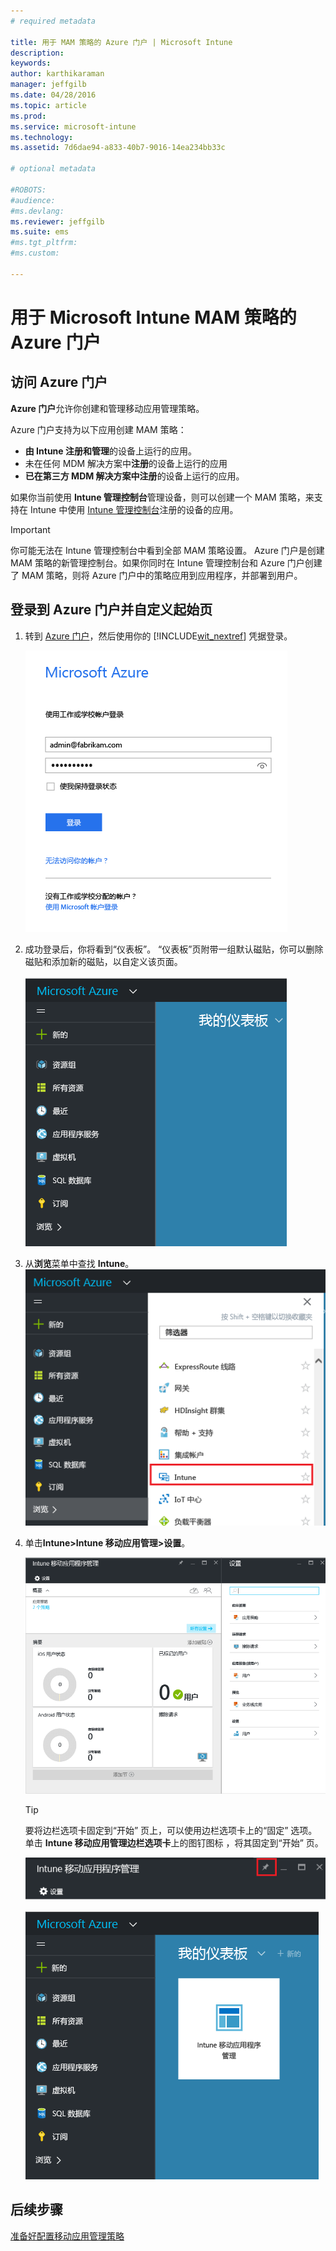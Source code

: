```yaml
---
# required metadata

title: 用于 MAM 策略的 Azure 门户 | Microsoft Intune
description:
keywords:
author: karthikaraman
manager: jeffgilb
ms.date: 04/28/2016
ms.topic: article
ms.prod:
ms.service: microsoft-intune
ms.technology:
ms.assetid: 7d6dae94-a833-40b7-9016-14ea234bb33c

# optional metadata

#ROBOTS:
#audience:
#ms.devlang:
ms.reviewer: jeffgilb
ms.suite: ems
#ms.tgt_pltfrm:
#ms.custom:

---
```


# 用于 Microsoft Intune MAM 策略的 Azure 门户
## 访问 Azure 门户
**Azure 门户**允许你创建和管理移动应用管理策略。

Azure 门户支持为以下应用创建 MAM 策略：
- **由 Intune 注册和管理**的设备上运行的应用。
- 未在任何 MDM 解决方案中**注册**的设备上运行的应用
- **已在第三方 MDM 解决方案中注册**的设备上运行的应用。

如果你当前使用 **Intune 管理控制台**管理设备，则可以创建一个 MAM 策略，来支持在 Intune 中使用 [Intune 管理控制台](configure-and-deploy-mobile-application-management-policies-in-the-microsoft-intune-console.md)注册的设备的应用。
>[!IMPORTANT]
> 你可能无法在 Intune 管理控制台中看到全部 MAM 策略设置。 Azure 门户是创建 MAM 策略的新管理控制台。如果你同时在 Intune 管理控制台和 Azure 门户创建了 MAM 策略，则将 Azure 门户中的策略应用到应用程序，并部署到用户。

## 登录到 Azure 门户并自定义起始页

1.  转到 [Azure 门户](https://portal.azure.com)，然后使用你的 [!INCLUDE[wit_nextref](../includes/wit_nextref_md.md)] 凭据登录。

    ![Azure 门户登录页的屏幕截图](../media/AppManagement/AzurePortal_MAMSigninPage.png)

2.  成功登录后，你将看到“仪表板”。 “仪表板”页附带一组默认磁贴，你可以删除磁贴和添加新的磁贴，以自定义该页面。

    ![Azure 门户仪表板的屏幕截图](../media/AppManagement/AzurePortal_MAMStartboard_NoMAM.png)

3.  从**浏览**菜单中查找 **Intune**。![突出显示 Intune 的浏览菜单的屏幕截图](../media/AppManagement/AzurePortal_MAM_Browse_Intune.png)

4.  单击**Intune>Intune 移动应用管理>设置**。

    ![“Intune 移动应用程序管理”边栏选项卡的屏幕截图](../media/AppManagement/AzurePortal_MAM_Mainblade.png)

    > [!TIP]
    > 要将边栏选项卡固定到“开始”  页上，可以使用边栏选项卡上的“固定”  选项。  单击 **Intune 移动应用管理边栏选项卡**上的图钉图标 ，将其固定到“开始”  页。

    ![突出显示图钉图标的“Intune 移动应用程序管理”边栏选项卡的屏幕截图](../media/AppManagement/AzurePortal_MAM_PinBladeAction.png)

    ![具有固定 Intune 磁贴的仪表板的屏幕截图](../media/AppManagement/AzurePortal_MAM_Startboard_withMAM.png)
## 后续步骤
[准备好配置移动应用管理策略](get-ready-to-configure-mobile-app-management-policies-with-microsoft-intune.md)


<!--HONumber=May16_HO3-->


